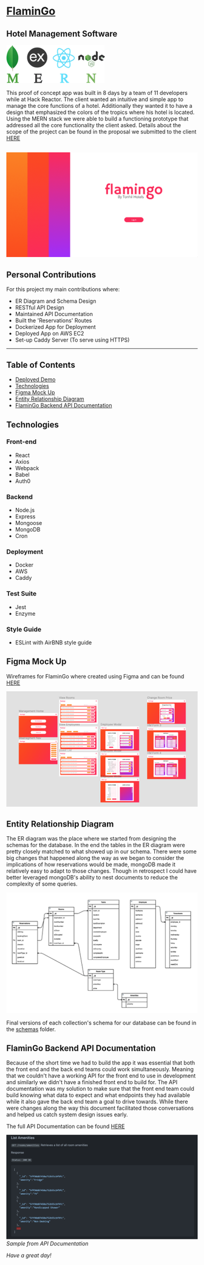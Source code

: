 # [FlaminGo](https://flamingo.colinchauche.com)

## Hotel Management Software

![MERN Stack Logo](./readme_images/MERN-logo.png)

This proof of concept app was built in 8 days by a team of 11 developers while at Hack Reactor. The client wanted an intuitive and simple app to manage the core functions of a hotel. Additionally they wanted it to have a design that emphasized the colors of the tropics where his hotel is located. Using the MERN stack we were able to build a functioning prototype that addressed all the core functionality the client asked.  Details about the scope of the project can be found in the proposal we submitted to the client [HERE](https://docs.google.com/document/d/1up5KkerC1LNrYWq7IBTEqzn4n7kVMJXNr4_95pcGyLA/edit?usp=sharing)

![Flamingo Login Page](./readme_images/intro-gif.gif)
---

## Personal Contributions
For this project my main contributions where: 
- ER Diagram and Schema Design
- RESTful API Design
- Maintained API Documentation
- Built the 'Reservations' Routes
- Dockerized App for Deployment
- Deployed App on AWS EC2
- Set-up Caddy Server (To serve using HTTPS)
---

## Table of Contents
- [Deployed Demo](#use-deployed-demo)
- [Technologies](#Technologies)
- [Figma Mock Up](#figma-mock-up)
- [Entity Relationship Diagram](#entity-relationship-diagram)
- [FlaminGo Backend API Documentation](#flamingo-backend-api-documentation)

## Technologies

### Front-end
  + React
  + Axios
  + Webpack
  + Babel
  + Auth0

### Backend
  + Node.js
  + Express
  + Mongoose
  + MongoDB
  + Cron

### Deployment
  + Docker
  + AWS
  + Caddy

### Test Suite
  + Jest
  + Enzyme

### Style Guide
  + ESLint with AirBNB style guide


## Figma Mock Up

Wireframes for FlaminGo where created using Figma and can be found [HERE](https://www.figma.com/file/wa3xLQvi6io40KakWiF0BE/flamingoStyleGuide?node-id=158%3A573)

![Figma Wireframe for Mangement](./readme_images/figma-wireframe.png)

## Entity Relationship Diagram
The ER diagram was the place where we started from designing the schemas for the database. In the end the tables in the ER diagram were pretty closely matched to what showed up in our schema. There were some big changes that happened along the way as we began to consider the implications of how reservations would be made, mongoDB made it relatively easy to adapt to those changes. Though in retrospect I could have better leveraged mongoDB's ability to nest documents to reduce the complexity of some queries. 

![Entity Relationship Diagram](./readme_images/er-diagram.png)

Final versions of each collection's schema for our database can be found in the [schemas](./db/schemas) folder.
## FlaminGo Backend API Documentation

Because of the short time we had to build the app it was essential that both the front end and the back end teams could work simultaneously.  Meaning that we couldn't have a working API for the front end to use in development and similarly we didn't have a finished front end to build for.  The API documentation was my solution to make sure that the front end team could build knowing what data to expect and what endpoints they had available while it also gave the back end team a goal to drive towards. While there were changes along the way this document facilitated those conversations and helped us catch system design issues early. 

The full API Documentation can be found [HERE](./flamingoAPI.md)

![GET Amenities Documentation Sample](./readme_images/api-docs-sample.png)
_Sample from API Documentation_

_Have a great day!_
